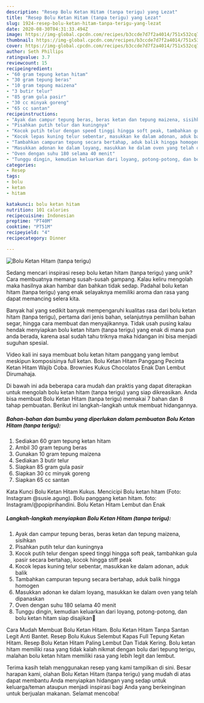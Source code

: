 ```yaml
---
description: "Resep Bolu Ketan Hitam (tanpa terigu) yang Lezat"
title: "Resep Bolu Ketan Hitam (tanpa terigu) yang Lezat"
slug: 1924-resep-bolu-ketan-hitam-tanpa-terigu-yang-lezat
date: 2020-08-30T04:31:33.494Z
image: https://img-global.cpcdn.com/recipes/b3ccde7d7f2a4014/751x532cq70/bolu-ketan-hitam-tanpa-terigu-foto-resep-utama.jpg
thumbnail: https://img-global.cpcdn.com/recipes/b3ccde7d7f2a4014/751x532cq70/bolu-ketan-hitam-tanpa-terigu-foto-resep-utama.jpg
cover: https://img-global.cpcdn.com/recipes/b3ccde7d7f2a4014/751x532cq70/bolu-ketan-hitam-tanpa-terigu-foto-resep-utama.jpg
author: Seth Phillips
ratingvalue: 3.7
reviewcount: 15
recipeingredient:
- "60 gram tepung ketan hitam"
- "30 gram tepung beras"
- "10 gram tepung maizena"
- "3 butir telur"
- "85 gram gula pasir"
- "30 cc minyak goreng"
- "65 cc santan"
recipeinstructions:
- "Ayak dan campur tepung beras, beras ketan dan tepung maizena, sisihkan"
- "Pisahkan putih telur dan kuningnya"
- "Kocok putih telur dengan speed tinggi hingga soft peak, tambahkan gula pasir secara bertahap, kocok hingga stiff peak"
- "Kocok lepas kuning telur sebentar, masukkan ke dalam adonan, aduk balik"
- "Tambahkan campuran tepung secara bertahap, aduk balik hingga homogen"
- "Masukkan adonan ke dalam loyang, masukkan ke dalam oven yang telah dipanaskan"
- "Oven dengan suhu 180 selama 40 menit"
- "Tunggu dingin, kemudian keluarkan dari loyang, potong-potong, dan bolu ketan hitam siap disajikan🙌"
categories:
- Resep
tags:
- bolu
- ketan
- hitam

katakunci: bolu ketan hitam 
nutrition: 101 calories
recipecuisine: Indonesian
preptime: "PT40M"
cooktime: "PT51M"
recipeyield: "4"
recipecategory: Dinner

---
```



![Bolu Ketan Hitam (tanpa terigu)](https://img-global.cpcdn.com/recipes/b3ccde7d7f2a4014/751x532cq70/bolu-ketan-hitam-tanpa-terigu-foto-resep-utama.jpg)

Sedang mencari inspirasi resep bolu ketan hitam (tanpa terigu) yang unik? Cara membuatnya memang susah-susah gampang. Kalau keliru mengolah maka hasilnya akan hambar dan bahkan tidak sedap. Padahal bolu ketan hitam (tanpa terigu) yang enak selayaknya memiliki aroma dan rasa yang dapat memancing selera kita.

Banyak hal yang sedikit banyak mempengaruhi kualitas rasa dari bolu ketan hitam (tanpa terigu), pertama dari jenis bahan, selanjutnya pemilihan bahan segar, hingga cara membuat dan menyajikannya. Tidak usah pusing kalau hendak menyiapkan bolu ketan hitam (tanpa terigu) yang enak di mana pun anda berada, karena asal sudah tahu triknya maka hidangan ini bisa menjadi suguhan spesial.

Video kali ini saya membuat bolu ketan hitam panggang yang lembut meskipun komposisinya full ketan. Bolu Ketan Hitam Panggang Pecinta Ketan Hitam Wajib Coba. Brownies Kukus Chocolatos Enak Dan Lembut Dirumahaja.


Di bawah ini ada beberapa cara mudah dan praktis yang dapat diterapkan untuk mengolah bolu ketan hitam (tanpa terigu) yang siap dikreasikan. Anda bisa membuat Bolu Ketan Hitam (tanpa terigu) memakai 7 bahan dan 8 tahap pembuatan. Berikut ini langkah-langkah untuk membuat hidangannya.

<!--inarticleads1-->

##### Bahan-bahan dan bumbu yang diperlukan dalam pembuatan Bolu Ketan Hitam (tanpa terigu):

1. Sediakan 60 gram tepung ketan hitam
1. Ambil 30 gram tepung beras
1. Gunakan 10 gram tepung maizena
1. Sediakan 3 butir telur
1. Siapkan 85 gram gula pasir
1. Siapkan 30 cc minyak goreng
1. Siapkan 65 cc santan


Kata Kunci Bolu Ketan Hitam Kukus. Mencicipi Bolu ketan hitam (Foto: Instagram @susie.agung). Bolu panggang ketan hitam. foto: Instagram/@popiprihandini. Bolu Ketan Hitam Lembut dan Enak 

<!--inarticleads2-->

##### Langkah-langkah menyiapkan Bolu Ketan Hitam (tanpa terigu):

1. Ayak dan campur tepung beras, beras ketan dan tepung maizena, sisihkan
1. Pisahkan putih telur dan kuningnya
1. Kocok putih telur dengan speed tinggi hingga soft peak, tambahkan gula pasir secara bertahap, kocok hingga stiff peak
1. Kocok lepas kuning telur sebentar, masukkan ke dalam adonan, aduk balik
1. Tambahkan campuran tepung secara bertahap, aduk balik hingga homogen
1. Masukkan adonan ke dalam loyang, masukkan ke dalam oven yang telah dipanaskan
1. Oven dengan suhu 180 selama 40 menit
1. Tunggu dingin, kemudian keluarkan dari loyang, potong-potong, dan bolu ketan hitam siap disajikan🙌


Cara Mudah Membuat Bolu Ketan Hitam. Bolu Ketan Hitam Tanpa Santan Legit Anti Bantet. Resep Bolu Kukus Selembut Kapas Full Tepung Ketan Hitam. Resep Bolu Ketan Hitam Paling Lembut Dan Tidak Kering. Bolu ketan hitam memiliki rasa yang tidak kalah nikmat dengan bolu dari tepung terigu, malahan bolu ketan hitam memiliki rasa yang lebih legit dan lembut. 

Terima kasih telah menggunakan resep yang kami tampilkan di sini. Besar harapan kami, olahan Bolu Ketan Hitam (tanpa terigu) yang mudah di atas dapat membantu Anda menyiapkan hidangan yang sedap untuk keluarga/teman ataupun menjadi inspirasi bagi Anda yang berkeinginan untuk berjualan makanan. Selamat mencoba!
